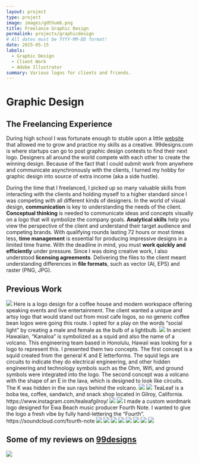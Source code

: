 ```yaml
---
layout: project
type: project
image: images/gdthumb.png
title: Freelance Graphic Design
permalink: projects/graphicdesign
# All dates must be YYYY-MM-DD format!
date: 2015-05-15
labels:
  - Graphic Design
  - Client Work
  - Adobe Illustrator
summary: Various logos for clients and friends.
---
```

# Graphic Design

## The Freelancing Experience
During high school I was fortunate enough to stuble upon a little [website](99designs.com) that allowed me to grow and practice my skills as a creative. 99designs.com is where startups can go to post graphic design contests to find their next logo. Designers all around the world compete with each other to create the winning design. Because of the fact that I could submit work from anywhere and communicate asynchronously with the clients, I turned my hobby for graphic design into source of extra income (aka a side hustle). 

During the time that I freelanced, I picked up so many valuable skills from interacting with the clients and holding myself to a higher standard since I was competing with all different kinds of designers. In the world of visual design, **communication** is key to understanding the needs of the client. **Conceptual thinking** is needed to communicate ideas and concepts visually on a logo that will symbolize the company goals. **Analytical skills** help you view the perspective of the client and understand their target audience and competing brands. With qualifying rounds lasting 72 hours or most times less, **time management** is essential for producing impressive designs in a limited time frame. With the deadline in mind, you must **work quickly and efficiently** under pressure. Since I was doing creative work, I also understood **licensing agreements**. Delivering the files to the client meant understanding differences in **file formats**, such as vector (AI, EPS) and raster (PNG, JPG). 

## 

## Previous Work
<img class="ui left floated image" src="../images/gd1.png">
Here is a logo design for a coffee house and modern workspace offering speaking events and live entertainment.
The client wanted a unique and artsy logo that would stand out from most cafe logos, so no generic coffee bean logos were going this route. I opted for a play on the words “social light” by creating a male and female as the bulb of a lightbulb.

<img class="ui left floated image" src="../images/gd2.png">
In ancient Hawaiian, “Kanaloa” is symbolized as a squid and also the name of a volcano. This engineering team based in Honolulu, Hawaii was looking for a logo to represent this. I presented them two concepts. The first concept is a squid created from the general K and E letterforms. The squid legs are circuits to indicate they do electrical engineering, and other hidden engineering and technology symbols such as the Ohm, Wifi, and ground symbols were integrated into the logo. The second concept was a volcano with the shape of an E in the lava, which is designed to look like circuits. The K was hidden in the sun rays behind the volcano.


<img class="ui left floated image" src="../images/gd3.png">
<img class="ui left floated image" src="../images/gd3a.png">
TeaLeaf is a boba tea, coffee, sandwich, and snack shop located in Gilroy, California.
https://www.instagram.com/tealeafgilroy/

<img class="ui left floated image" src="../images/gd4.png">
<img class="ui left floated image" src="../images/gd5.png">
I made a custom wordmark logo designed for Ewa Beach music producer Fourth Note. I wanted to give the logo a fresh vibe by fully hand-lettering the “Fourth”. https://soundcloud.com/fourth-note

<img class="ui left floated image" src="../images/gd6.png">
<img class="ui left floated image" src="../images/gd7.png">
<img class="ui left floated image" src="../images/gd8.png">
<img class="ui left floated image" src="../images/gd9.png">
<img class="ui left floated image" src="../images/gd10.png">
<img class="ui left floated image" src="../images/gd11.png">
<img class="ui left floated image" src="../images/gd12.png">
<img class="ui left floated image" src="../images/gd13.png">


## Some of my reviews on [99designs](https://99designs.com/profiles/mirabela/about)
<img class="ui left floated image" src="../images/99designreviews.png">
